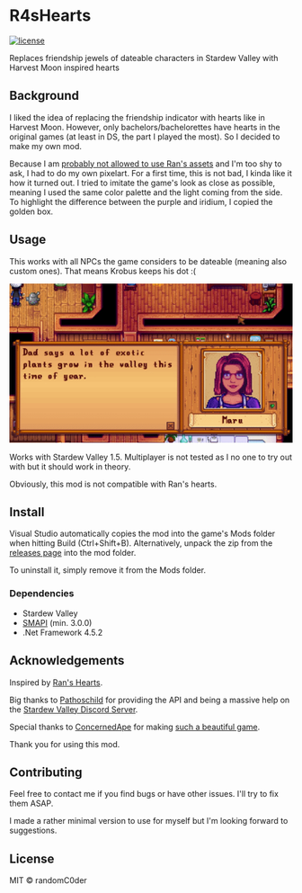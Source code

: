 # R4sHearts

[![license](https://img.shields.io/github/license/randomC0der/R4sHearts.svg)](LICENSE)

Replaces friendship jewels of dateable characters in Stardew Valley with Harvest Moon inspired hearts

## Background

I liked the idea of replacing the friendship indicator with hearts like in Harvest Moon.
However, only bachelors/bachelorettes have hearts in the original games (at least in DS, the part I played the most).
So I decided to make my own mod.

Because I am [probably not allowed to use Ran's assets](https://mayorfuu.tumblr.com/post/618280451343335424/blog-and-stardew-mods-update) and I'm too shy to ask, I had to do my own pixelart.
For a first time, this is not bad, I kinda like it how it turned out.
I tried to imitate the game's look as close as possible, meaning I used the same color palette and the light coming from the side. To highlight the difference between the purple and iridium, I copied the golden box.

## Usage

This works with all NPCs the game considers to be dateable (meaning also custom ones).
That means Krobus keeps his dot :(

![An example gif showing Maru with a green heart](./example.gif)

Works with Stardew Valley 1.5.
Multiplayer is not tested as I no one to try out with but it should work in theory.

Obviously, this mod is not compatible with Ran's hearts.

## Install

Visual Studio automatically copies the mod into the game's Mods folder when hitting Build (Ctrl+Shift+B).
Alternatively, unpack the zip from the [releases page](https://github.com/randomC0der/R4sHearts/releases/tag/v1.0) into the mod folder.

To uninstall it, simply remove it from the Mods folder.

### Dependencies

* Stardew Valley
* [SMAPI](https://smapi.io/) (min. 3.0.0)
* .Net Framework 4.5.2

## Acknowledgements

Inspired by [Ran's Hearts](https://www.nexusmods.com/stardewvalley/mods/2846).

Big thanks to [Pathoschild](https://github.com/Pathoschild/) for providing the API and being a massive help on the [Stardew Valley Discord Server](https://discord.gg/stardewvalley). 

Special thanks to [ConcernedApe](https://twitter.com/ConcernedApe) for making [such a beautiful game](https://www.stardewvalley.net/).

Thank you for using this mod.

## Contributing

Feel free to contact me if you find bugs or have other issues. I'll try to fix them ASAP.

I made a rather minimal version to use for myself but I'm looking forward to suggestions.

## License

MIT © randomC0der
